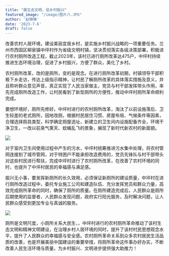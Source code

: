 ```yaml
---
title: "展生态文明，促乡村振兴"
featured_image: "/image/图片八.JPG"
author: '赵琳琳'
date: '2023-7-6'
draft: false
---
```


改善农村人居环境，建设美丽宜居乡村，是实施乡村振兴战略的一项重要任务。兰州市西固区柳泉镇中坪村作为省级文明村镇，坚决贯彻落实各级决策部署，积极进行农村厕所改造工程，截止2023年，该村已进行厕所改革达475户，中坪村持续推进生态环境治理，促进了乡村振兴，方便了群众，美化了乡村。

农村厕所改革，改的是厕所，变的是观念。在进行厕所改革初期，村镇领导干部积极下乡走访，传达上级指示精神，让村民了解厕所改革的具体落实措施及意义，并且聆听群众意见声音，真正实现了人民当家做主，党员与村干部发挥带头作用，率先完成厕所改造工作，让村民看到了新型厕所的方便性，推动中坪村厕所革命顺利完成。

要想环境好，厕所先修好。中坪村进行的农村厕所改革，淘汰了以前设施落后、卫生较差的老式厕所，因地改厕，根据村民居住习惯、房屋布局、气候条件等因素，合理选择厕具类型，科学确定厕屋选址，新建立的卫生间内设施配备齐全，环境干净卫生，一改以前臭气熏天、蚊蝇乱飞的景象，展现了新时代新农村的新面貌。

![](/image/图片15.JPG)

对于室内卫生间使用过程中产生的污水，中坪村统筹推进污水集中处理，将农村管网连接到了城市管网，对于特困户不能承担改造费用的，党员先锋队与村干部带头对这些村民进行帮扶，完成中坪村进行了农村厕所改革，在改善了农村环境的同时，也提升了中坪村居民的幸福感与满足感。

振兴无小事，要发挥新厕所的长久效用，必须保证新厕所的建设质量，中坪村在进行厕所改造过程中，委托专业施工公司和建造队伍、充分发挥党员和群众力量，高效完成厕所革命的同时，确保了厕所的质量。在厕所建造完成后，人民群众是厕所后期使用的监督者，人民群众发现问题，政府实行阳光服务，及时解决问题，让人民群众感受到更加专业与真诚的服务。

![](/image/图片17.JPG)

厕所是文明尺度，小厕所关系大民生，，中坪村进行的农村厕所革命推动了该村生态文明和精神文明建设，在治理乡村人居环境的同时，提升了该村村民思想观念水平，提升了人民群众的幸福感与安全感。农村厕所革命关系到众多农村居民生活品质的改善，也是开展美丽中国建设的重要举措，将厕所革命这件事办好办实，不断改善人民生活环境与质量，为乡村振兴、文明进步提供强大助推力！

